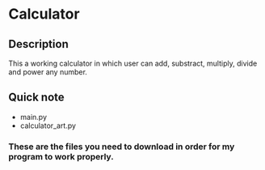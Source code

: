 # Calculator
## Description
This a working calculator in which user can add, substract, multiply, divide and power any number.
## Quick note
- main.py
- calculator_art.py
### These are the files you need to download in order for my program to work properly.
